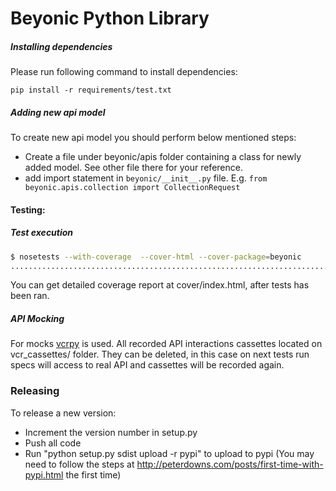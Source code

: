 # Beyonic Python Library

##### Installing dependencies
Please run following command to install dependencies:
```
pip install -r requirements/test.txt
```

##### Adding new api model
To create new api model you should perform below mentioned steps:
- Create a file under beyonic/apis folder containing a class for newly added model. See other file there for your reference.
- add import statement in ```beyonic/__init__.py``` file. E.g. ```from beyonic.apis.collection import CollectionRequest```


#### Testing:

##### Test execution


```sh
$ nosetests --with-coverage  --cover-html --cover-package=beyonic
...............................................................................
```

You can get detailed coverage report at cover/index.html, after tests has been ran.

##### API Mocking
For mocks [vcrpy](https://github.com/kevin1024/vcrpy) is used.
All recorded API interactions cassettes located on vcr_cassettes/ folder.
They can be deleted, in this case on next tests run specs will access to real API and cassettes will be recorded again.

### Releasing
To release a new version:
- Increment the version number in setup.py
- Push all code
- Run "python setup.py sdist upload -r pypi" to upload to pypi (You may need to follow the steps at http://peterdowns.com/posts/first-time-with-pypi.html the first time)
